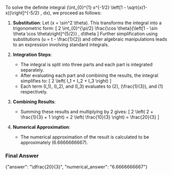 To solve the definite integral \(\int_{0}^{1} x^{-1/2} \left[1 - \sqrt{x(1-x)}\right]^{-5/2} \, dx\), we proceed as follows:

1. **Substitution**: Let \(x = \sin^2 \theta\). This transforms the integral into a trigonometric form:
   \[
   2 \int_{0}^{\pi/2} \frac{\cos \theta}{\left[1 - \sin \theta \cos \theta\right]^{5/2}} \, d\theta
   \]
   Further simplification using substitutions \(u = t - \frac{1}{2}\) and other algebraic manipulations leads to an expression involving standard integrals.

2. **Integration Steps**:
   - The integral is split into three parts and each part is integrated separately.
   - After evaluating each part and combining the results, the integral simplifies to:
     \[
     2 \left( I_1 + I_2 + I_3 \right)
     \]
   - Each term \(I_1\), \(I_2\), and \(I_3\) evaluates to \(2\), \(\frac{1}{3}\), and \(1\) respectively.

3. **Combining Results**:
   - Summing these results and multiplying by 2 gives:
     \[
     2 \left( 2 + \frac{1}{3} + 1 \right) = 2 \left( \frac{10}{3} \right) = \frac{20}{3}
     \]

4. **Numerical Approximation**:
   - The numerical approximation of the result is calculated to be approximately \(6.6666666667\).

### Final Answer
{"answer": "\\dfrac{20}{3}", "numerical_answer": "6.6666666667"}